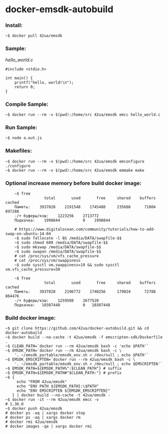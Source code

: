 # docker-emsdk-autobuild

### Install:
    ~$ docker pull 42ua/emsdk

### Sample:

*hello_world.c*
```
#include <stdio.h>

int main() {
    printf("hello, world!\n");
    return 0;
}
```

### Compile Sample:

```
~$ docker run --rm -v $(pwd):/home/src 42ua/emsdk emcc hello_world.c
```

### Run Sample:

```
~$ node a.out.js
```

### Makefiles:

```
~$ docker run --rm -v $(pwd):/home/src 42ua/emsdk emconfigure ./configure
~$ docker run --rm -v $(pwd):/home/src 42ua/emsdk emmake make
```

### Optional increase memory before build docker image:
```
    ~$ free
                 total       used       free     shared    buffers     cached
    Память:    3937028    2191548    1745480     235688      71004     897288
    -/+ буферы/кэш:    1223256    2713772
    Подкачка:    1998844          0    1998844
```

```
    # https://www.digitalocean.com/community/tutorials/how-to-add-swap-on-ubuntu-14-04
    ~$ sudo fallocate -l 8G /media/DATA/swapfile-$$
    ~$ sudo chmod 600 /media/DATA/swapfile-$$
    ~$ sudo mkswap /media/DATA/swapfile-$$
    ~$ sudo swapon /media/DATA/swapfile-$$
    # cat /proc/sys/vm/vfs_cache_pressure
    # cat /proc/sys/vm/swappiness
    ~$ sudo sysctl vm.swappiness=10 && sudo sysctl vm.vfs_cache_pressure=50
```

```
    ~$ free
                 total       used       free     shared    buffers     cached
    Память:    3937028    2196772    1740256     179024      72788     864476
    -/+ буферы/кэш:    1259508    2677520
    Подкачка:   10387448          0   10387448
```

### Build docker image:
    ~$ git clone https://github.com/42ua/docker-autobuild.git && cd docker-autobuild
    ~$ docker build --no-cache -t 42ua/emsdk -f emscripten-sdk/Dockerfile .
    ~$ CLEAN_PATH=`docker run --rm 42ua/emsdk bash -c 'echo $PATH'`
    ~$ EMSDK_PATH=`docker run --rm 42ua/emsdk bash -c \
        '. ~/emsdk_portable/emsdk_env.sh > /dev/null ; echo $PATH'`
    ~$ EMSDK_EMSCRIPTEN=`docker run --rm 42ua/emsdk bash -c \
        '. ~/emsdk_portable/emsdk_env.sh > /dev/null ; echo $EMSCRIPTEN'`
    ~$ EMSDK_PATH=${EMSDK_PATH%":$CLEAN_PATH"} # suffix
    ~$ EMSDK_PATH=${EMSDK_PATH#"$CLEAN_PATH:"} # prefix
    ~$ {
         echo "FROM 42ua/emsdk"
         echo "ENV PATH ${EMSDK_PATH}:\$PATH"
         echo "ENV EMSCRIPTEN ${EMSDK_EMSCRIPTEN}"
       } | docker build --no-cache -t 42ua/emsdk -
    ~$ docker run -it --rm 42ua/emsdk emcc -v
    # 1.36.0
    ~$ docker push 42ua/emsdk
    # docker ps -aq | xargs docker stop
    # docker ps -aq | xargs docker rm
    # docker rmi 42ua/emsdk
    # docker images -qa | xargs docker rmi